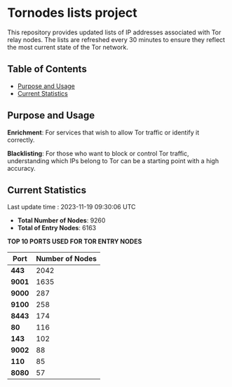 # Tornodes lists project

This repository provides updated lists of IP addresses associated with Tor relay nodes. The lists are refreshed every 30 minutes to ensure they reflect the most current state of the Tor network.

## Table of Contents

- [Purpose and Usage](#purpose-and-usage)
- [Current Statistics](#current-statistics)


## Purpose and Usage

**Enrichment**: For services that wish to allow Tor traffic or identify it correctly.

**Blacklisting**: For those who want to block or control Tor traffic, understanding which IPs belong to Tor can be a starting point with a high accuracy.

## Current Statistics

Last update time : 2023-11-19 09:30:06 UTC

- **Total Number of Nodes**: 9260
- **Total of Entry Nodes**: 6163

**TOP 10 PORTS USED FOR TOR ENTRY NODES**

| **Port** | **Number of Nodes** |
|------|-----------------|
| **443**   | 2042  |
| **9001**   | 1635  |
| **9000**   | 287  |
| **9100**   | 258  |
| **8443**   | 174  |
| **80**   | 116  |
| **143**   | 102  |
| **9002**   | 88  |
| **110**   | 85  |
| **8080**   | 57  |

